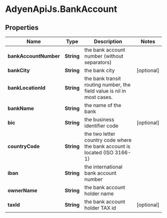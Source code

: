 # AdyenApiJs.BankAccount

## Properties
Name | Type | Description | Notes
------------ | ------------- | ------------- | -------------
**bankAccountNumber** | **String** | the bank account number (without separators) | 
**bankCity** | **String** | the bank city | [optional] 
**bankLocationId** | **String** | the bank transit routing number, the field value is nil in most cases. | 
**bankName** | **String** | the name of the bank | 
**bic** | **String** | the business identifier code | [optional] 
**countryCode** | **String** | the two letter country code where the bank account is located (ISO 3166-1) | 
**iban** | **String** | the international bank account number | 
**ownerName** | **String** | the bank account holder name | 
**taxId** | **String** | the bank account holder TAX id | [optional] 


